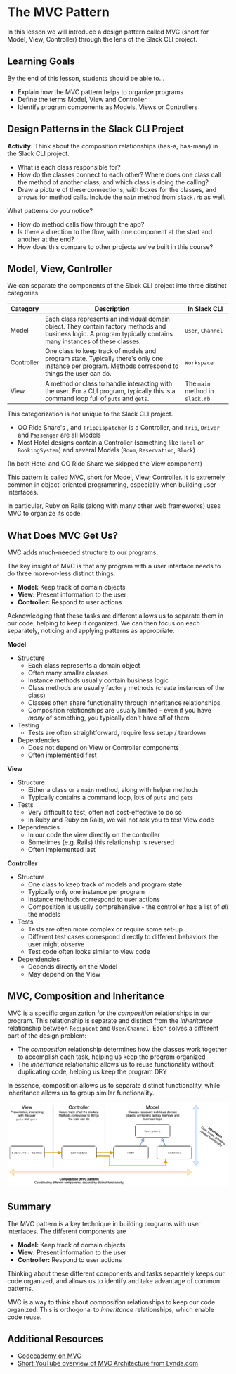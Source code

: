 # The MVC Pattern

In this lesson we will introduce a design pattern called MVC (short for Model, View, Controller) through the lens of the Slack CLI project.

## Learning Goals

By the end of this lesson, students should be able to...

- Explain how the MVC pattern helps to organize programs
- Define the terms Model, View and Controller
- Identify program components as Models, Views or Controllers

## Design Patterns in the Slack CLI Project

**Activity:** Think about the composition relationships (has-a, has-many) in the Slack CLI project.
- What is each class responsible for?
- How do the classes connect to each other? Where does one class call the method of another class, and which class is doing the calling?
- Draw a picture of these connections, with boxes for the classes, and arrows for method calls. Include the `main` method from `slack.rb` as well.

What patterns do you notice?
- How do method calls flow through the app?
- Is there a direction to the flow, with one component at the start and another at the end?
- How does this compare to other projects we've built in this course?

## Model, View, Controller

We can separate the components of the Slack CLI project into three distinct categories

Category | Description | In Slack CLI
--- | --- | ---
Model | Each class represents an individual domain object. They contain factory methods and business logic. A program typically contains many instances of these classes. | `User`, `Channel`
Controller | One class to keep track of models and program state. Typically there's only one instance per program. Methods correspond to things the user can do. | `Workspace`
View | A method or class to handle interacting with the user. For a CLI program, typically this is a command loop full of `puts` and `gets`. | The `main` method in `slack.rb`

This categorization is not unique to the Slack CLI project.
- OO Ride Share's , and `TripDispatcher` is a Controller, and `Trip`, `Driver` and `Passenger` are all Models
- Most Hotel designs contain a Controller (something like `Hotel` or `BookingSystem`) and several Models (`Room`, `Reservation`, `Block`)

(In both Hotel and OO Ride Share we skipped the View component)

This pattern is called MVC, short for Model, View, Controller. It is extremely common in object-oriented programming, especially when building user interfaces.

In particular, Ruby on Rails (along with many other web frameworks) uses MVC to organize its code.

## What Does MVC Get Us?

MVC adds much-needed structure to our programs.

The key insight of MVC is that any program with a user interface needs to do three more-or-less distinct things:
- **Model:** Keep track of domain objects
- **View:** Present information to the user
- **Controller:** Respond to user actions

Acknowledging that these tasks are different allows us to separate them in our code, helping to keep it organized. We can  then focus on each separately, noticing and applying patterns as appropriate.

**Model**
- Structure
  - Each class represents a domain object
  - Often many smaller classes
  - Instance methods usually contain business logic
  - Class methods are usually factory methods (create instances of the class)
  - Classes often share functionality through inheritance relationships
  - Composition relationships are usually limited - even if you have _many_ of something, you typically don't have _all_ of them
- Testing
  - Tests are often straightforward, require less setup / teardown
- Dependencies
  - Does not depend on View or Controller components
  - Often implemented first

**View**

- Structure
  - Either a class or a `main` method, along with helper methods
  - Typically contains a command loop, lots of `puts` and `gets`
- Tests
  - Very difficult to test, often not cost-effective to do so
  - In Ruby and Ruby on Rails, we will not ask you to test View code
- Dependencies
  - In our code the view directly on the controller
  - Sometimes (e.g. Rails) this relationship is reversed
  - Often implemented last

**Controller**

- Structure
  - One class to keep track of models and program state
  - Typically only one instance per program
  - Instance methods correspond to user actions
  - Composition is usually comprehensive - the controller has a list of _all_ the models
- Tests
  - Tests are often more complex or require some set-up
  - Different test cases correspond directly to different behaviors the user might observe
  - Test code often looks similar to view code
- Dependencies
  - Depends directly on the Model
  - May depend on the View

## MVC, Composition and Inheritance

MVC is a specific organization for the _composition_ relationships in our program. This relationship is separate and distinct from the _inheritance_ relationship between `Recipient` and `User`/`Channel`. Each solves a different part of the design problem:
- The _composition_ relationship determines how the classes work together to accomplish each task, helping us keep the program organized
- The _inheritance_ relationship allows us to reuse functionality without duplicating code, helping us keep the program DRY

In essence, composition allows us to separate distinct functionality, while inheritance allows us to group similar functionality.

![Inheritance and Composition](images/Composition-and-Inheritance.png)

## Summary

The MVC pattern is a key technique in building programs with user interfaces. The different components are
- **Model:** Keep track of domain objects
- **View:** Present information to the user
- **Controller:** Respond to user actions

Thinking about these different components and tasks separately keeps our code organized, and allows us to identify and take advantage of common patterns.

MVC is a way to think about _composition_ relationships to keep our code organized. This is orthogonal to _inheritance_ relationships, which enable code reuse.

## Additional Resources

- [Codecademy on MVC](https://www.codecademy.com/articles/mvc)
- [Short YouTube overview of MVC Architecture from Lynda.com](https://www.youtube.com/watch?v=3mQjtk2YDkM)